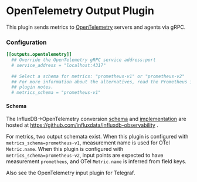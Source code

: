 # OpenTelemetry Output Plugin

This plugin sends metrics to [OpenTelemetry](https://opentelemetry.io) servers and agents via gRPC.

### Configuration

```toml
[[outputs.opentelemetry]]
  ## Override the OpenTelemetry gRPC service address:port 
  # service_address = "localhost:4317"
  
  ## Select a schema for metrics: "prometheus-v1" or "prometheus-v2"
  ## For more information about the alternatives, read the Prometheus input
  ## plugin notes.
  # metrics_schema = "prometheus-v1"
```

#### Schema

The InfluxDB->OpenTelemetry conversion [schema](https://github.com/influxdata/influxdb-observability/blob/main/docs/index.md)
and [implementation](https://github.com/influxdata/influxdb-observability/tree/main/influx2otel)
are hosted at https://github.com/influxdata/influxdb-observability .

For metrics, two output schemata exist.
When this plugin is configured with `metrics_schema=prometheus-v1`,
measurement name is used for OTel `Metric.name`.
When this plugin is configured with `metrics_schema=prometheus-v2`,
input points are expected to have measurement `prometheus`,
and OTel `Metric.name` is inferred from field keys.

Also see the OpenTelemetry input plugin for Telegraf.
